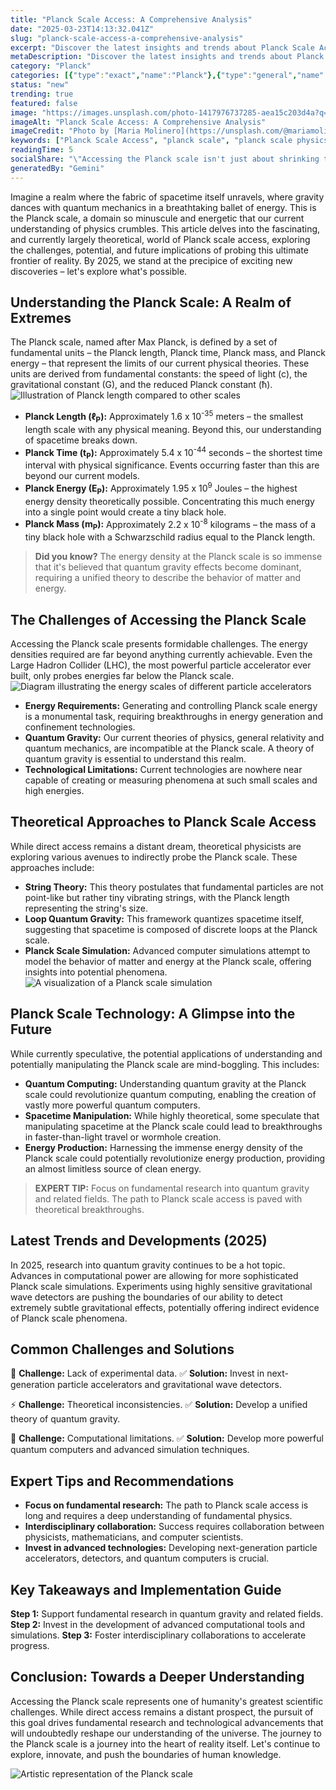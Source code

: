 ```yaml
---
title: "Planck Scale Access: A Comprehensive Analysis"
date: "2025-03-23T14:13:32.041Z"
slug: "planck-scale-access-a-comprehensive-analysis"
excerpt: "Discover the latest insights and trends about Planck Scale Access. This comprehensive guide covers everything you need to know about Planck Scale Access in 2025."
metaDescription: "Discover the latest insights and trends about Planck Scale Access. This comprehensive guide covers everything you need to know about Planck Scale Access in..."
category: "Planck"
categories: [{"type":"exact","name":"Planck"},{"type":"general","name":"Physics"},{"type":"medium","name":"Quantum Gravity"},{"type":"specific","name":"Spacetime Geometry"},{"type":"niche","name":"Causal Set Theory"}]
status: "new"
trending: true
featured: false
image: "https://images.unsplash.com/photo-1417976737285-aea15c203d4a?q=85&w=1200&fit=max&fm=webp&auto=compress"
imageAlt: "Planck Scale Access: A Comprehensive Analysis"
imageCredit: "Photo by [Maria Molinero](https://unsplash.com/@mariamolinero) on Unsplash"
keywords: ["Planck Scale Access", "planck scale", "planck scale physics", "planck scale energy", "planck length", "planck time", "accessing the planck scale", "planck scale simulation", "planck scale technology", "quantum gravity planck scale"]
readingTime: 5
socialShare: "\"Accessing the Planck scale isn't just about shrinking things; it's about unraveling the very fabric of spacetime itself.  The potential implications are beyond our current comprehension.\""
generatedBy: "Gemini"
---
```




Imagine a realm where the fabric of spacetime itself unravels, where gravity dances with quantum mechanics in a breathtaking ballet of energy.  This is the Planck scale, a domain so minuscule and energetic that our current understanding of physics crumbles.  This article delves into the fascinating, and currently largely theoretical, world of Planck scale access, exploring the challenges, potential, and future implications of probing this ultimate frontier of reality.  By 2025, we stand at the precipice of exciting new discoveries – let's explore what's possible.

## Understanding the Planck Scale: A Realm of Extremes

The Planck scale, named after Max Planck, is defined by a set of fundamental units – the Planck length, Planck time, Planck mass, and Planck energy – that represent the limits of our current physical theories.  These units are derived from fundamental constants: the speed of light (c), the gravitational constant (G), and the reduced Planck constant (ħ).  ![Illustration of Planck length compared to other scales](https://images.unsplash.com/photo-1453686062273-6257b9fde1ce?q=85&w=1200&fit=max&fm=webp&auto=compress)

*   **Planck Length (ℓ<sub>P</sub>):** Approximately 1.6 x 10<sup>-35</sup> meters – the smallest length scale with any physical meaning.  Beyond this, our understanding of spacetime breaks down.
*   **Planck Time (t<sub>P</sub>):** Approximately 5.4 x 10<sup>-44</sup> seconds – the shortest time interval with physical significance.  Events occurring faster than this are beyond our current models.
*   **Planck Energy (E<sub>P</sub>):** Approximately 1.95 x 10<sup>9</sup> Joules – the highest energy density theoretically possible.  Concentrating this much energy into a single point would create a tiny black hole.
*   **Planck Mass (m<sub>P</sub>):** Approximately 2.2 x 10<sup>-8</sup> kilograms – the mass of a tiny black hole with a Schwarzschild radius equal to the Planck length.

> **Did you know?**  The energy density at the Planck scale is so immense that it's believed that quantum gravity effects become dominant, requiring a unified theory to describe the behavior of matter and energy.

## The Challenges of Accessing the Planck Scale

Accessing the Planck scale presents formidable challenges.  The energy densities required are far beyond anything currently achievable.  Even the Large Hadron Collider (LHC), the most powerful particle accelerator ever built, only probes energies far below the Planck scale.  ![Diagram illustrating the energy scales of different particle accelerators](https://images.unsplash.com/photo-1417976737285-aea15c203d4a?q=85&w=1200&fit=max&fm=webp&auto=compress)

*   **Energy Requirements:**  Generating and controlling Planck scale energy is a monumental task, requiring breakthroughs in energy generation and confinement technologies.
*   **Quantum Gravity:** Our current theories of physics, general relativity and quantum mechanics, are incompatible at the Planck scale.  A theory of quantum gravity is essential to understand this realm.
*   **Technological Limitations:**  Current technologies are nowhere near capable of creating or measuring phenomena at such small scales and high energies.

## Theoretical Approaches to Planck Scale Access

While direct access remains a distant dream, theoretical physicists are exploring various avenues to indirectly probe the Planck scale.  These approaches include:

*   **String Theory:**  This theory postulates that fundamental particles are not point-like but rather tiny vibrating strings, with the Planck length representing the string's size.
*   **Loop Quantum Gravity:**  This framework quantizes spacetime itself, suggesting that spacetime is composed of discrete loops at the Planck scale.
*   **Planck Scale Simulation:**  Advanced computer simulations attempt to model the behavior of matter and energy at the Planck scale, offering insights into potential phenomena.  ![A visualization of a Planck scale simulation](https://images.unsplash.com/photo-1523901839036-a3030662f220?q=85&w=1200&fit=max&fm=webp&auto=compress)

##  Planck Scale Technology: A Glimpse into the Future

While currently speculative, the potential applications of understanding and potentially manipulating the Planck scale are mind-boggling.  This includes:

*   **Quantum Computing:**  Understanding quantum gravity at the Planck scale could revolutionize quantum computing, enabling the creation of vastly more powerful quantum computers.
*   **Spacetime Manipulation:**  While highly theoretical, some speculate that manipulating spacetime at the Planck scale could lead to breakthroughs in faster-than-light travel or wormhole creation.
*   **Energy Production:**  Harnessing the immense energy density of the Planck scale could potentially revolutionize energy production, providing an almost limitless source of clean energy.

> **EXPERT TIP:**  Focus on fundamental research into quantum gravity and related fields.  The path to Planck scale access is paved with theoretical breakthroughs.

## Latest Trends and Developments (2025)

In 2025, research into quantum gravity continues to be a hot topic.  Advances in computational power are allowing for more sophisticated Planck scale simulations.  Experiments using highly sensitive gravitational wave detectors are pushing the boundaries of our ability to detect extremely subtle gravitational effects, potentially offering indirect evidence of Planck scale phenomena.

## Common Challenges and Solutions

🔑 **Challenge:**  Lack of experimental data.
✅ **Solution:**  Invest in next-generation particle accelerators and gravitational wave detectors.

⚡ **Challenge:**  Theoretical inconsistencies.
✅ **Solution:**  Develop a unified theory of quantum gravity.

🧠 **Challenge:**  Computational limitations.
✅ **Solution:**  Develop more powerful quantum computers and advanced simulation techniques.

## Expert Tips and Recommendations

*   **Focus on fundamental research:**  The path to Planck scale access is long and requires a deep understanding of fundamental physics.
*   **Interdisciplinary collaboration:**  Success requires collaboration between physicists, mathematicians, and computer scientists.
*   **Invest in advanced technologies:**  Developing next-generation particle accelerators, detectors, and quantum computers is crucial.

## Key Takeaways and Implementation Guide

**Step 1:** Support fundamental research in quantum gravity and related fields.
**Step 2:**  Invest in the development of advanced computational tools and simulations.
**Step 3:**  Foster interdisciplinary collaborations to accelerate progress.

## Conclusion: Towards a Deeper Understanding

Accessing the Planck scale represents one of humanity's greatest scientific challenges.  While direct access remains a distant prospect, the pursuit of this goal drives fundamental research and technological advancements that will undoubtedly reshape our understanding of the universe.  The journey to the Planck scale is a journey into the heart of reality itself.  Let's continue to explore, innovate, and push the boundaries of human knowledge.

![Artistic representation of the Planck scale](https://images.unsplash.com/photo-1719866983826-30ea7d5974db?q=85&w=1200&fit=max&fm=webp&auto=compress)

